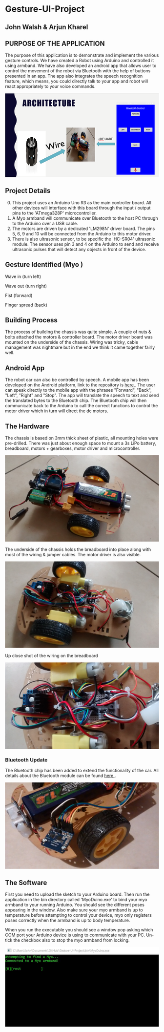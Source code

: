# Gesture-UI-Project
## John Walsh & Arjun Kharel

PURPOSE OF THE APPLICATION
---------------
The purpose of this application is to demonstrate and implement the various gesture controls. We have created a Robot using Arduino and controlled it using armband. We have also developed an android app that allows user to control the movement of the robot via Bluetooth with the help of buttons presented in an app. The app also integrates the speech recognition feature, which means, you could directly talk to your app and  robot will react appropriately to your voice commands. 

![alt text](/images/gestureimg.PNG "Chassis Image 1")

Project Details
---------------
0. This project uses an Arduino Uno R3 as the main controller board. All other devices will interface with this board through the input / output pins to the 'ATmega328P' microcontroller.
0. A Myo armband will communicate over Bluetooth to the host PC through to the Arduino over a USB cable.
0. The motors are driven by a dedicated 'LM298N' driver board. The pins 5, 6, 9 and 10 will be connected from the Arduino to this motor driver.
0. There is also ultrasonic sensor, to be specific the 'HC-SR04' ultrasonic module. The sensor uses pin 3 and 4 on the Arduino to send and receive ultrasonic pulses that will detect any objects in front of the device.

Gesture Identified (Myo )
-----------------
Wave in (turn left)

Wave out (turn right)

Fist (forward)

Finger spread (back)


Building Process
----------------
The process of building the chassis was quite simple. A couple of nuts & bolts attached the motors & controller board. The motor driver board was mounted on the underside of the chassis. Wiring was tricky, cable management was nightmare but in the end we think it came together fairly well.

## Android App
The robot car can also be controlled by speech. A mobile app has been developed on the Android platform, link to the repository is [here.](https://github.com/ultimatecodelab/Bluetooth-Controller-Arduino). The user can speak directly to the mobile app with the phrases "Forward", "Back", "Left", "Right" and "Stop". The app will translate the speech to text and send the translated bytes to the Bluetooth chip. The Bluetooth chip will then communicate back to the Arduino to call the correct functions to control the motor driver which in turn will direct the dc motors.



## The Hardware
The chassis is based on 3mm thick sheet of plastic, all mounting holes were pre-drilled. There was just about enough space to mount a 3s LiPo battery, breadboard, motors + gearboxes, motor driver and microcontroller.

![alt text](/images/image_1.jpg "Chassis Image 1")

The underside of the chassis holds the breadboard into place along with most of the wiring & jumper cables. The motor driver is also visible.

![alt text](/images/image_2.jpg "Chassis Image 2")

Up close shot of the wiring on the breadboard

![alt text](/images/image_3.jpg "Chassis Image 3")

### Bluetooth Update
The Bluetooth chip has been added to extend the functionality of the car. All details about the Bluetooth module can be found [here.](https://www.adafruit.com/product/1697).

![alt text](/images/image_5.jpg "Chassis Image 4")

## The Software
First you need to upload the sketch to your Arduino board. Then run the application in the bin directory called 'MyoDuino.exe' to bind your myo armband to your running Arduino. You should see the different poses appearing in the window. Also make sure your myo armband is up to temperature before attempting to control your device, myo only registers poses correctly when the armband is up to body temperature.

When you run the executable you should see a window pop asking which COM port your Arduino device is using to communicate with your PC. Un-tick the checkbox also to stop the myo armband from locking.

![alt text](/images/image_4.jpg "Software Image 1")
